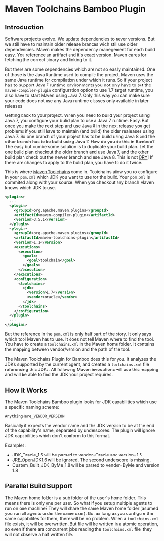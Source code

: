 # Maven Toolchains Bamboo Plugin
## Introduction
Software projects evolve. We update dependencies to never versions. But we still have to maintain older release brances wich still use older dependencies. Maven makes the dependency manegement for each build easy. You reference an artifact and it's exact version. Maven cares for fetching the correct binary and linking to it.

But there are some dependencies which are not so easily maintained. One of those is the Java Runtime used to compile the project. Maven uses the same Java runtime for compilation under which it runs. So if your project has to support Java 7 runtime environments you not only have to set the `maven-compiler-plugin` configuration option to use 1.7 target runtime, you also have to start Maven using Java 7. Only this way you can make sure your code does not use any Java runtime classes only available in later releases.

Getting back to your project. When you need to build your project using Java 7, you configure your bulid plan to use a Java 7 runtime. Easy. But once you make the next step and use Java 8 in the next release you get problems if you still have to maintain (and bulid) the older realeases using Java 7. So one branch of your project has to be build using Java 8 and the other branch has to be build using Java 7. How do you do this in Bamboo? The easy but cumbersome solution is to duplicate your build plan. Let the one build plan checkout the older branch and use Java 7, and the other build plan check out the newer branch and use Java 8. This is not [DRY](https://en.wikipedia.org/wiki/Don%27t_repeat_yourself)! If there are changes to apply to the bulid plan, you have to do it twice.

This is where [Maven Toolchains](https://maven.apache.org/guides/mini/guide-using-toolchains.html) come in. Toolchains allow you to configure in your `pom.xml` which JDK you want to use for the build. Your `pom.xml` is commited along with your source. When you checkout any branch Maven knows which JDK to use.

```xml
<plugins>
  ...
  <plugin>
    <groupId>org.apache.maven.plugins</groupId>
    <artifactId>maven-compiler-plugin</artifactId>
    <version>3.5.1</version>
  </plugin>
  <plugin>
    <groupId>org.apache.maven.plugins</groupId>
    <artifactId>maven-toolchains-plugin</artifactId>
    <version>1.1</version>
    <executions>
      <execution>
        <goals>
          <goal>toolchain</goal>
        </goals>
      </execution>
    </executions>
    <configuration>
      <toolchains>
        <jdk>
          <version>1.7</version>
          <vendor>oracle</vendor>
        </jdk>
      </toolchains>
    </configuration>
  </plugin>
  ...
</plugins>
```

But the reference in the `pom.xml` is only half part of the story. It only says which tool Maven has to use. It does not tell Maven where to find the tool. You have to create a `toolchains.xml` in the Maven home folder. It contains the mapping between vendor/version and the path of the tool.

The Maven Toolchains Plugin for Bamboo does this for you. It analyzes the JDKs supported by the current agent, and creates a `toolchains.xml` file referencing this JDKs. All following Maven invocations will use this mapping and will be able to find the JDK your project requires.

## How It Works
The Maven Toolchains Bamboo plugin looks for JDK capabilities which use a specific naming scheme:
```
AnythingHere_VENDOR_VERSION
```
Basically it expects the vendor name and the JDK version to be at the end of the capability's name, separated by underscores. The plugin will ignore JDK capabilities which don't conform to this format.

Examples:
* JDK_Oracle_1.5 will be parsed to vendor=Oracle and version=1.5.
* JRE_OpenJDK1.6 will be ignored. The second underscore is missing.
* Custom_Built_JDK_ByMe_1.8 will be parsed to vendor=ByMe and version 1.8

## Parallel Build Support
The Maven home folder is a sub folder of the user's home folder. This means there is only one per user. So what if you setup multiple agents to run on one machine? They will share the same Maven home folder (asumed you run all agents under the same user). But as long as you configure the same capabilites for them, there will be no problem. When a `toolchains.xml` file exists, it will be overwritten. But file will be written in a atomic operation, so even 
if there ara concurrent jobs reading the `toolchains.xml` file, they will not observe a half written file.
